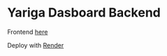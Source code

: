 # Yariga Dasboard Backend

Frontend [here](https://github.com/milkavladislav/crm-dashboard-customer)

Deploy with [Render](https://dashboard.render.com)
